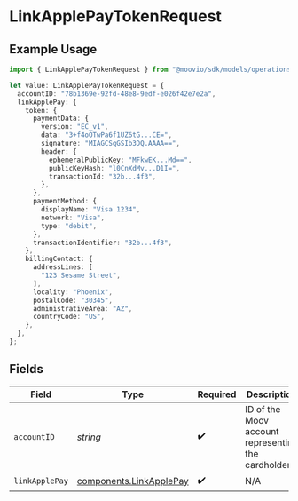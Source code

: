 # LinkApplePayTokenRequest

## Example Usage

```typescript
import { LinkApplePayTokenRequest } from "@moovio/sdk/models/operations";

let value: LinkApplePayTokenRequest = {
  accountID: "78b1369e-92fd-48e8-9edf-e026f42e7e2a",
  linkApplePay: {
    token: {
      paymentData: {
        version: "EC_v1",
        data: "3+f4oOTwPa6f1UZ6tG...CE=",
        signature: "MIAGCSqGSIb3DQ.AAAA==",
        header: {
          ephemeralPublicKey: "MFkwEK...Md==",
          publicKeyHash: "l0CnXdMv...D1I=",
          transactionId: "32b...4f3",
        },
      },
      paymentMethod: {
        displayName: "Visa 1234",
        network: "Visa",
        type: "debit",
      },
      transactionIdentifier: "32b...4f3",
    },
    billingContact: {
      addressLines: [
        "123 Sesame Street",
      ],
      locality: "Phoenix",
      postalCode: "30345",
      administrativeArea: "AZ",
      countryCode: "US",
    },
  },
};
```

## Fields

| Field                                                              | Type                                                               | Required                                                           | Description                                                        |
| ------------------------------------------------------------------ | ------------------------------------------------------------------ | ------------------------------------------------------------------ | ------------------------------------------------------------------ |
| `accountID`                                                        | *string*                                                           | :heavy_check_mark:                                                 | ID of the Moov account representing the cardholder.                |
| `linkApplePay`                                                     | [components.LinkApplePay](../../models/components/linkapplepay.md) | :heavy_check_mark:                                                 | N/A                                                                |